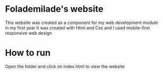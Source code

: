 # Folademilade's website
This website was created as a component for my web development module in my first year
It was created with Html and Css and I used mobile-first responsive web design
# How to run
Open the folder and click on index.html to view the website
